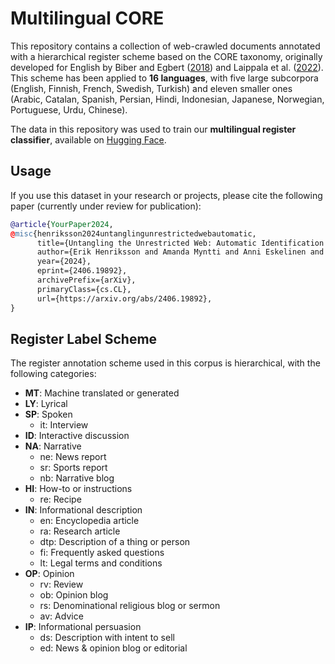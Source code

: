 # Multilingual CORE

This repository contains a collection of web-crawled documents annotated with a hierarchical register scheme based on the CORE taxonomy, originally developed for English by Biber and Egbert ([2018](https://doi.org/10.1017/9781316388228)) and Laippala et al. ([2022](https://link.springer.com/article/10.1007/s10579-022-09624-1)). This scheme has been applied to **16 languages**, with five large subcorpora (English, Finnish, French, Swedish, Turkish) and eleven smaller ones (Arabic, Catalan, Spanish, Persian, Hindi, Indonesian, Japanese, Norwegian, Portuguese, Urdu, Chinese).

The data in this repository was used to train our **multilingual register classifier**, available on [Hugging Face](https://huggingface.co/TurkuNLP/web-register-classification-multilingual).

## Usage

If you use this dataset in your research or projects, please cite the following paper (currently under review for publication):

```bibtex
@article{YourPaper2024,
@misc{henriksson2024untanglingunrestrictedwebautomatic,
      title={Untangling the Unrestricted Web: Automatic Identification of Multilingual Registers},
      author={Erik Henriksson and Amanda Myntti and Anni Eskelinen and Selcen Erten-Johansson and Saara Hellström and Veronika Laippala},
      year={2024},
      eprint={2406.19892},
      archivePrefix={arXiv},
      primaryClass={cs.CL},
      url={https://arxiv.org/abs/2406.19892},
}
```

## Register Label Scheme

The register annotation scheme used in this corpus is hierarchical, with the following categories:

- **MT**: Machine translated or generated
- **LY**: Lyrical
- **SP**: Spoken
  - it: Interview
- **ID**: Interactive discussion
- **NA**: Narrative
  - ne: News report
  - sr: Sports report
  - nb: Narrative blog
- **HI**: How-to or instructions
  - re: Recipe
- **IN**: Informational description
  - en: Encyclopedia article
  - ra: Research article
  - dtp: Description of a thing or person
  - fi: Frequently asked questions
  - lt: Legal terms and conditions
- **OP**: Opinion
  - rv: Review
  - ob: Opinion blog
  - rs: Denominational religious blog or sermon
  - av: Advice
- **IP**: Informational persuasion
  - ds: Description with intent to sell
  - ed: News & opinion blog or editorial
